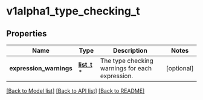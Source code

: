 # v1alpha1_type_checking_t

## Properties
Name | Type | Description | Notes
------------ | ------------- | ------------- | -------------
**expression_warnings** | [**list_t**](v1alpha1_expression_warning.md) \* | The type checking warnings for each expression. | [optional] 

[[Back to Model list]](../README.md#documentation-for-models) [[Back to API list]](../README.md#documentation-for-api-endpoints) [[Back to README]](../README.md)



